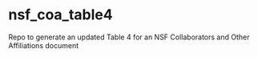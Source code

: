 # nsf_coa_table4
Repo to generate an updated Table 4 for an NSF Collaborators and Other Affiliations document
